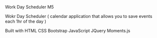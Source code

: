 Work Day Scheduler M5 

Wokr Day Scheduler ( calendar application that allows you to save events each 1hr of the day )


Built with
HTML
CSS
Bootstrap
JavaScript
JQuery
Moments.js 




